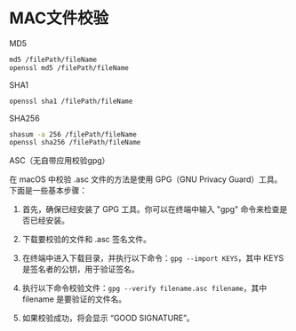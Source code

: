 # MAC文件校验

MD5

```BASH
md5 /filePath/fileName
openssl md5 /filePath/fileName
```

SHA1

```BASH
openssl sha1 /filePath/fileName
```

SHA256

```bash
shasum -a 256 /filePath/fileName
openssl sha256 /filePath/fileName
```

ASC（无自带应用校验gpg）

在 macOS 中校验 .asc 文件的方法是使用 GPG（GNU Privacy Guard）工具。下面是一些基本步骤：

1. 首先，确保已经安装了 GPG 工具。你可以在终端中输入 "gpg" 命令来检查是否已经安装。

2. 下载要校验的文件和 .asc 签名文件。

3. 在终端中进入下载目录，并执行以下命令：`gpg --import KEYS`，其中 KEYS 是签名者的公钥，用于验证签名。

4. 执行以下命令校验文件：`gpg --verify filename.asc filename`，其中 filename 是要验证的文件名。

5. 如果校验成功，将会显示 “GOOD SIGNATURE”。
